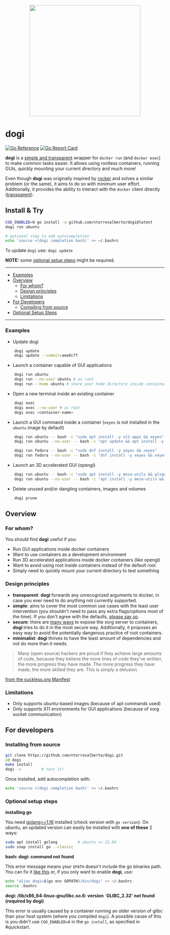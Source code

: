 <p align="center">
<img src=https://user-images.githubusercontent.com/63748204/165713084-59b79373-7c7f-4309-86ce-6991230f8fbb.png width=350/>
</p>

# dogi

[![Go Reference](https://pkg.go.dev/badge/github.com/ntorresalberto/dogi.svg)](https://pkg.go.dev/github.com/ntorresalberto/dogi)
[![Go Report Card](https://goreportcard.com/badge/github.com/ntorresalberto/dogi)](https://goreportcard.com/report/github.com/ntorresalberto/dogi)

**dogi** is a [simple and transparent](#design-principles) wrapper for `docker run` (and `docker exec`) to make common tasks easier.
It allows using rootless containers, running GUIs, quickly mounting your current directory and much more!

Even though **dogi** was originally inspired by [rocker](https://github.com/osrf/rocker) and solves a similar problem (or the same), it aims to do so with minimum user effort. Additionally, it provides the ability to interact with the `docker` client directly ([transparent](#design-principles)).

## Install & Try

```bash
CGO_ENABLED=0 go install -a github.com/ntorresalberto/dogi@latest
dogi run ubuntu

# optional step to add autocompletion
echo 'source <(dogi completion bash)' >> ~/.bashrc
```

To update `dogi` use: `dogi update`

**NOTE:** some [optional setup steps](#optional-setup-steps) might be required.

---

- [Examples](#examples)
- [Overview](#overview)
  - [For whom?](#for-whom)
  - [Design principles](#design-principles)
  - [Limitations](#limitations)
- [For Developers](#for-developers)
  - [Compiling from source](#compiling-from-source)
- [Optional Setup Steps](#optional-setup-steps)

---

### Examples

- Update dogi

```bash
    dogi update
    dogi update --commit=aee8c7f
```

- Launch a container capable of GUI applications

```bash
    dogi run ubuntu
    dogi run --no-user ubuntu # as root
    dogi run --home ubuntu # share your home directory inside container
```

- Open a new terminal inside an existing container

```bash
    dogi exec
    dogi exec --no-user # as root
    dogi exec <container-name>
```


- Launch a GUI command inside a container
(`xeyes` is not installed in the `ubuntu` image by default)

```bash
    dogi run ubuntu -- bash -c "sudo apt install -y x11-apps && xeyes"
    dogi run ubuntu --no-user -- bash -c "apt update && apt install -y x11-apps && xeyes" # as root

    dogi run fedora -- bash -c "sudo dnf install -y xeyes && xeyes"
    dogi run fedora --no-user -- bash -c "dnf install -y xeyes && xeyes" # as root
```

- Launch an 3D accelerated GUI (opengl)

```bash
    dogi run ubuntu -- bash -c "sudo apt install -y mesa-utils && glxgears"
    dogi run ubuntu --no-user -- bash -c "apt install -y mesa-utils && glxgears" # as root
```

- Delete unused and/or dangling containers, images and volumes

```bash
    dogi prune
```

## Overview
### For whom?

You should find **dogi** useful if you:

- Run GUI applications inside docker containers
- Want to use containers as a development environment
- Run 3D accelerated applications inside docker containers (like opengl)
- Want to avoid using root inside containers instead of the default root
- Simply need to quickly mount your current directory to test something

### Design principles

- **transparent**: **dogi** forwards any unrecognized arguments to docker, in case you ever need to do anything not currently supported.
- **simple**: aims to cover the most common use cases with the least user intervention (you shouldn't need to pass any extra flags/options most of the time). If you don't agree with the defaults, [please say so](https://github.com/ntorresalberto/dogi/issues/new).
- **secure**: there are [many ways](http://wiki.ros.org/docker/Tutorials/GUI) to expose the xorg server to containers, **dogi** tries to do it in the most secure way. Additionally, it proposes an easy way to avoid the potentially dangerous practice of root containers. 
- **minimalist**: **dogi** thrives to have the least amount of dependencies and not do more than it needs.

> Many (open source) hackers are proud if they achieve large amounts of code, because they believe the more lines of code they've written, the more progress they have made. The more progress they have made, the more skilled they are. This is simply a delusion.

[from the suckless.org Manifest](https://suckless.org/philosophy/)

### Limitations

- Only supports ubuntu-based images (because of apt commands used)
- Only supports X11 environments for GUI applications (because of xorg socket communication)

## For developers

### Installing from source

```bash
git clone https://github.com/ntorresalberto/dogi.git
cd dogi
make install
dogi -v         # test it!
```

Once installed, add autocompletion with:
```bash
echo 'source <(dogi completion bash)' >> ~/.bashrc
```

### Optional setup steps

**installing go**

You need [golang>=1.16](https://go.dev/doc/install) installed (check version with `go version`).
On ubuntu, an updated version can easily be installed with **one of these** 2 ways:
```bash
sudo apt install golang         # ubuntu >= 22.04
sudo snap install go --classic
```

**bash: dogi: command not found**

This error message means your `$PATH` doesn't include the go binaries path.
You can fix it [like this](https://stackoverflow.com/questions/42965673/cant-run-go-bin-in-terminal) or, if you only want to enable **dogi**, use:
```bash
echo "alias dogi=$(go env GOPATH)/bin/dogi" >> ~/.bashrc
source .bashrc
```

**dogi: /lib/x86_64-linux-gnu/libc.so.6: version `GLIBC_2.32' not found (required by dogi)**

This error is usually caused by a container running an older version of glibc than your host system (where you compiled `dogi`).
A possible cause of this is you didn't use `CGO_ENABLED=0` in the `go install`, as specified in #quickstart.


